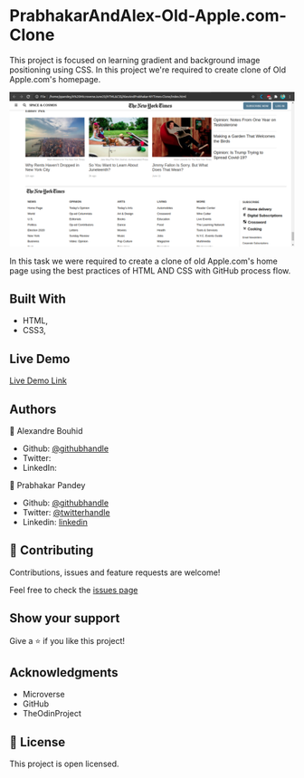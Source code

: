 # PrabhakarAndAlex-Old-Apple.com-Clone
This project is focused on learning gradient and background image positioning using CSS. In this project we're required to create clone of Old Apple.com's homepage.

![screenshot](images/SiteScreenshot.png)

In this task we were required to create a clone of old Apple.com's home page using the best practices of HTML AND CSS with GitHub process flow.

## Built With

- HTML,
- CSS3,

## Live Demo

[Live Demo Link](https://rawcdn.githack.com/Prabhakarzx/PrabhakarAndAlex-Old-Apple.com-Clone/460c9b88dcf0675cefea6bb624e76ced6fe7a618/Index.html)


## Authors

👤 Alexandre Bouhid

- Github: [@githubhandle](https://github.com/abouhid)
- Twitter:
- LinkedIn:

👤 Prabhakar Pandey

- Github: [@githubhandle](https://github.com/Prabhakarzx)
- Twitter: [@twitterhandle](https://twitter.com/prabhakarzx)
- Linkedin: [linkedin](https://www.linkedin.com/in/prabhakarzx/)

## 🤝 Contributing

Contributions, issues and feature requests are welcome!

Feel free to check the [issues page](https://github.com/Prabhakarzx/PrabhakarAndAlex-Old-Apple.com-Clone/issues)

## Show your support

Give a ⭐️ if you like this project!

## Acknowledgments

- Microverse
- GitHub
- TheOdinProject

## 📝 License

This project is open licensed.
